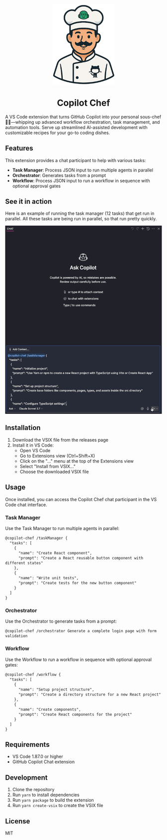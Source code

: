 <div align="center">
  <img src="images/icon-nobackground.png" alt="Copilot Chef Logo" width="200"/>
  <h1>Copilot Chef</h1>
</div>

A VS Code extension that turns GitHub Copilot into your personal sous-chef 👨‍🍳—whipping up advanced workflow orchestration, task management, and automation tools. Serve up streamlined AI-assisted development with customizable recipes for your go-to coding dishes.

## Features

This extension provides a chat participant to help with various tasks:

- **Task Manager**: Process JSON input to run multiple agents in parallel
- **Orchestrator**: Generates tasks from a prompt
- **Workflow**: Process JSON input to run a workflow in sequence with optional approval gates


## See it in action

Here is an example of running the task manager (12 tasks) that get run in parallel. All these tasks are being run in parallel, so that run pretty quickly.

![Task Manager Example](images/taskmanager-example.gif)

## Installation

1. Download the VSIX file from the releases page
2. Install it in VS Code:
   - Open VS Code
   - Go to Extensions view (Ctrl+Shift+X)
   - Click on the "..." menu at the top of the Extensions view
   - Select "Install from VSIX..."
   - Choose the downloaded VSIX file

## Usage

Once installed, you can access the Copilot Chef chat participant in the VS Code chat interface.

### Task Manager

Use the Task Manager to run multiple agents in parallel:

```
@copilot-chef /taskManager {
  "tasks": [
    {
      "name": "Create React component",
      "prompt": "Create a React reusable button component with different states"
    },
    {
      "name": "Write unit tests",
      "prompt": "Create tests for the new button component"
    }
  ]
}
```

### Orchestrator

Use the Orchestrator to generate tasks from a prompt:

```
@copilot-chef /orchestrator Generate a complete login page with form validation
```

### Workflow

Use the Workflow to run a workflow in sequence with optional approval gates:

```
@copilot-chef /workflow {
  "tasks": [
    {
      "name": "Setup project structure",
      "prompt": "Create a directory structure for a new React project"
    },
    {
      "name": "Create components",
      "prompt": "Create React components for the project"
    }
  ]
}
```

## Requirements

- VS Code 1.87.0 or higher
- GitHub Copilot Chat extension

## Development

1. Clone the repository
2. Run `yarn` to install dependencies
3. Run `yarn package` to build the extension
4. Run `yarn create-vsix` to create the VSIX file

## License

MIT
